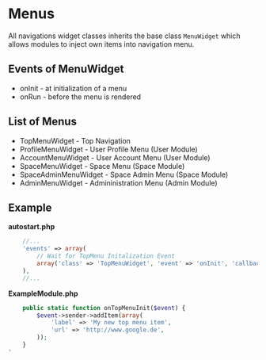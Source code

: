 Menus
=====

All navigations widget classes inherits the base class ``MenuWidget`` which allows modules
to inject own items into navigation menu.

## Events of MenuWidget

* onInit    - at initialization of a menu
* onRun     - before the menu is rendered

## List of Menus

* TopMenuWidget - Top Navigation
* ProfileMenuWidget - User Profile Menu (User Module)
* AccountMenuWidget - User Account Menu (User Module)
* SpaceMenuWidget - Space Menu (Space Module)
* SpaceAdminMenuWidget - Space Admin Menu (Space Module)
* AdminMenuWidget - Admininistration Menu (Admin Module)

## Example

__autostart.php__
```php
    //...
    'events' => array(
        // Wait for TopMenu Initalization Event
        array('class' => 'TopMenuWidget', 'event' => 'onInit', 'callback' => array('ExampleModule', 'onTopMenuInit')),
    ),
    //...
```

__ExampleModule.php__
```php
    public static function onTopMenuInit($event) {
        $event->sender->addItem(array(
            'label' => 'My new top menu item',
            'url' => 'http://www.google.de',
        ));
    }
'